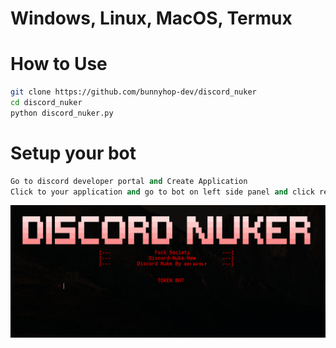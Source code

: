 # Windows, Linux, MacOS, Termux

# How to Use
```bash
git clone https://github.com/bunnyhop-dev/discord_nuker
cd discord_nuker
python discord_nuker.py
```

# Setup your bot
```python
Go to discord developer portal and Create Application
Click to your application and go to bot on left side panel and click reset token, copy your bot token and paste it to script
```

![test](https://github.com/bunnyhop-dev/discord_nuker/blob/main/showcase.png?raw=true)
